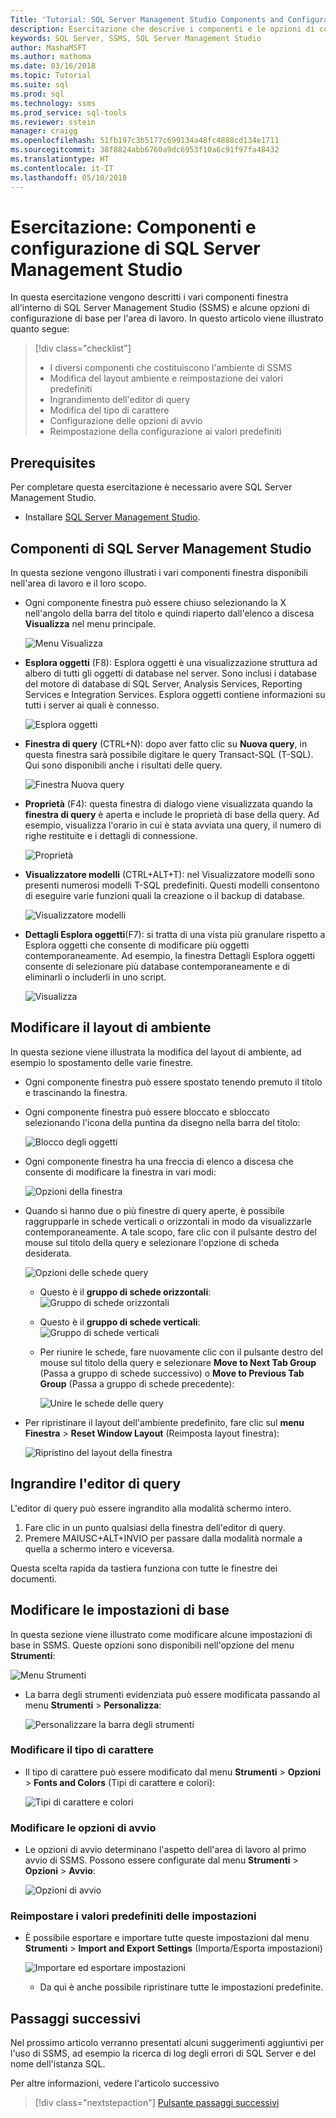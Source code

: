 ```yaml
---
Title: 'Tutorial: SQL Server Management Studio Components and Configuration'
description: Esercitazione che descrive i componenti e le opzioni di configurazione di base per l'ambiente di SQL Server Management Studio.
keywords: SQL Server, SSMS, SQL Server Management Studio
author: MashaMSFT
ms.author: mathoma
ms.date: 03/16/2018
ms.topic: Tutorial
ms.suite: sql
ms.prod: sql
ms.technology: ssms
ms.prod_service: sql-tools
ms.reviewer: sstein
manager: craigg
ms.openlocfilehash: 51fb197c3b5177c699134a48fc4888cd134e1711
ms.sourcegitcommit: 38f8824abb6760a9dc6953f10a6c91f97fa48432
ms.translationtype: HT
ms.contentlocale: it-IT
ms.lasthandoff: 05/10/2018
---
```

# <a name="tutorial-sql-server-management-studio-components-and-configuration"></a>Esercitazione: Componenti e configurazione di SQL Server Management Studio
In questa esercitazione vengono descritti i vari componenti finestra all'interno di SQL Server Management Studio (SSMS) e alcune opzioni di configurazione di base per l'area di lavoro. In questo articolo viene illustrato quanto segue: 

> [!div class="checklist"]
> * I diversi componenti che costituiscono l'ambiente di SSMS
> * Modifica del layout ambiente e reimpostazione dei valori predefiniti
> * Ingrandimento dell'editor di query
> * Modifica del tipo di carattere 
> * Configurazione delle opzioni di avvio 
> * Reimpostazione della configurazione ai valori predefiniti 

## <a name="prerequisites"></a>Prerequisites
Per completare questa esercitazione è necessario avere SQL Server Management Studio.  

- Installare [SQL Server Management Studio](https://docs.microsoft.com/sql/ssms/download-sql-server-management-studio-ssms).

## <a name="sql-server-management-studio-components"></a>Componenti di SQL Server Management Studio
In questa sezione vengono illustrati i vari componenti finestra disponibili nell'area di lavoro e il loro scopo. 

- Ogni componente finestra può essere chiuso selezionando la X nell'angolo della barra del titolo e quindi riaperto dall'elenco a discesa **Visualizza** nel menu principale. 

    ![Menu Visualizza](media/ssms-configuration/viewmenu.png)

- **Esplora oggetti** (F8): Esplora oggetti è una visualizzazione struttura ad albero di tutti gli oggetti di database nel server. Sono inclusi i database del motore di database di SQL Server, Analysis Services, Reporting Services e Integration Services. Esplora oggetti contiene informazioni su tutti i server ai quali è connesso. 
    
    ![Esplora oggetti](media/ssms-configuration/objectexplorer.png)
- **Finestra di query** (CTRL+N): dopo aver fatto clic su **Nuova query**, in questa finestra sarà possibile digitare le query Transact-SQL (T-SQL). Qui sono disponibili anche i risultati delle query.
    
    ![Finestra Nuova query](media/ssms-configuration/newquery.png)

- **Proprietà** (F4): questa finestra di dialogo viene visualizzata quando la **finestra di query** è aperta e include le proprietà di base della query. Ad esempio, visualizza l'orario in cui è stata avviata una query, il numero di righe restituite e i dettagli di connessione.  

    ![Proprietà](media/ssms-configuration/properties.png)

- **Visualizzatore modelli** (CTRL+ALT+T): nel Visualizzatore modelli sono presenti numerosi modelli T-SQL predefiniti. Questi modelli consentono di eseguire varie funzioni quali la creazione o il backup di database. 

    ![Visualizzatore modelli](media/ssms-configuration/templates.png)

- **Dettagli Esplora oggetti**(F7): si tratta di una vista più granulare rispetto a Esplora oggetti che consente di modificare più oggetti contemporaneamente. Ad esempio, la finestra Dettagli Esplora oggetti consente di selezionare più database contemporaneamente e di eliminarli o includerli in uno script. 

    ![Visualizza](media/ssms-configuration/objectexplorerdetails.PNG) 
 

    

## <a name="change-the-environmental-layout"></a>Modificare il layout di ambiente 
In questa sezione viene illustrata la modifica del layout di ambiente, ad esempio lo spostamento delle varie finestre. 

-  Ogni componente finestra può essere spostato tenendo premuto il titolo e trascinando la finestra. 
- Ogni componente finestra può essere bloccato e sbloccato selezionando l'icona della puntina da disegno nella barra del titolo:
    
    ![Blocco degli oggetti](media/ssms-configuration/pushpin.png)

- Ogni componente finestra ha una freccia di elenco a discesa che consente di modificare la finestra in vari modi: 

    ![Opzioni della finestra](media/ssms-configuration/windowoptions.png)

- Quando si hanno due o più finestre di query aperte, è possibile raggrupparle in schede verticali o orizzontali in modo da visualizzarle contemporaneamente. A tale scopo, fare clic con il pulsante destro del mouse sul titolo della query e selezionare l'opzione di scheda desiderata. 
 
    ![Opzioni delle schede query](media/ssms-configuration/querytabbedoptions.png)

    - Questo è il **gruppo di schede orizzontali**: ![Gruppo di schede orizzontali](media/ssms-configuration/horizontaltab.png)     
    
    - Questo è il **gruppo di schede verticali**:  
        ![Gruppo di schede verticali](media/ssms-configuration/verticaltabgroup.png)
        

    - Per riunire le schede, fare nuovamente clic con il pulsante destro del mouse sul titolo della query e selezionare **Move to Next Tab Group** (Passa a gruppo di schede successivo) o **Move to Previous Tab Group** (Passa a gruppo di schede precedente):
    
        ![Unire le schede delle query](media/ssms-configuration/mergetabgroups.png)

- Per ripristinare il layout dell'ambiente predefinito, fare clic sul **menu Finestra** > **Reset Window Layout** (Reimposta layout finestra):
 
    ![Ripristino del layout della finestra](media/ssms-configuration/resetwindowlayout.png)
    
## <a name="maximize-query-editor"></a>Ingrandire l'editor di query
L'editor di query può essere ingrandito alla modalità schermo intero.

1. Fare clic in un punto qualsiasi della finestra dell'editor di query.
2. Premere MAIUSC+ALT+INVIO per passare dalla modalità normale a quella a schermo intero e viceversa. 

Questa scelta rapida da tastiera funziona con tutte le finestre dei documenti. 



## <a name="change-basic-settings"></a>Modificare le impostazioni di base
In questa sezione viene illustrato come modificare alcune impostazioni di base in SSMS. Queste opzioni sono disponibili nell'opzione del menu **Strumenti**:

  ![Menu Strumenti](media/ssms-configuration/tools.png)


- La barra degli strumenti evidenziata può essere modificata passando al menu **Strumenti** > **Personalizza**:

    ![Personalizzare la barra degli strumenti](media/ssms-configuration/toolbar.png)

### <a name="change-the-font"></a>Modificare il tipo di carattere
- Il tipo di carattere può essere modificato dal menu **Strumenti** > **Opzioni** > **Fonts and Colors** (Tipi di carattere e colori):

     ![Tipi di carattere e colori](media/ssms-configuration/fontsandcolors.png)

### <a name="change-the-startup-options"></a>Modificare le opzioni di avvio
- Le opzioni di avvio determinano l'aspetto dell'area di lavoro al primo avvio di SSMS. Possono essere configurate dal menu **Strumenti** > **Opzioni** > **Avvio**:
 
    ![Opzioni di avvio](media/ssms-configuration/startup.png)

### <a name="reset-settings-to-default"></a>Reimpostare i valori predefiniti delle impostazioni
- È possibile esportare e importare tutte queste impostazioni dal menu **Strumenti** > **Import and Export Settings** (Importa/Esporta impostazioni) 

    ![Importare ed esportare impostazioni](media/ssms-configuration/settings.png)
    - Da qui è anche possibile ripristinare tutte le impostazioni predefinite. 


## <a name="next-steps"></a>Passaggi successivi
Nel prossimo articolo verranno presentati alcuni suggerimenti aggiuntivi per l'uso di SSMS, ad esempio la ricerca di log degli errori di SQL Server e del nome dell'istanza SQL. 

Per altre informazioni, vedere l'articolo successivo
> [!div class="nextstepaction"]
> [Pulsante passaggi successivi](ssms-tricks.md)
 
 




